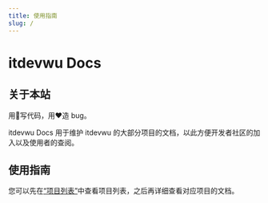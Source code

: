 ```yaml
---
title: 使用指南
slug: /
---
```


# itdevwu Docs

## 关于本站

用🤞写代码，用❤️造 bug。

itdevwu Docs 用于维护 itdevwu 的大部分项目的文档，以此方便开发者社区的加入以及使用者的查阅。

## 使用指南

您可以先在[“项目列表”](/projects)中查看项目列表，之后再详细查看对应项目的文档。